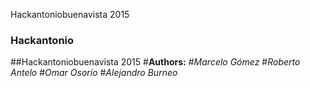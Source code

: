 Hackantoniobuenavista 2015
### Hackantonio
##Hackantoniobuenavista 2015
#**Authors:**
#*Marcelo Gómez*
#*Roberto Antelo*
#*Omar Osorio*
#*Alejandro Burneo*
